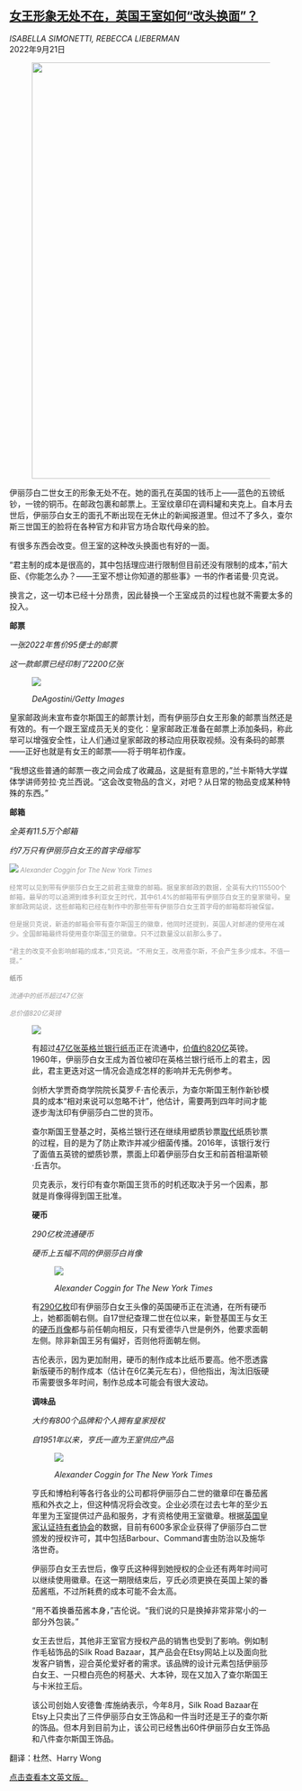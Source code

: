 <!--1663745822000-->
[女王形象无处不在，英国王室如何“改头换面”？](https://cn.nytimes.com/world/20220921/queen-elizabeth-king-charles-britain/)
------

<address>ISABELLA SIMONETTI, REBECCA LIEBERMAN</address><time pudate="2022-09-21 03:21:16" datetime="2022-09-21 03:21:16">2022年9月21日</time><figure><img src="https://images.weserv.nl/?url=static01.nyt.com/images/2022/09/21/universal/zh/c21queen-makeover-police-hat/merlin_213248772_1905dac4-8ec3-429c-9766-23bab25eee89-master1050.jpg" width="1050" height="739"><figcaption> <cite></cite></figcaption></figure><section><p>伊丽莎白二世女王的形象无处不在。她的面孔在英国的钱币上——蓝色的五镑纸钞，一镑的铜币。在邮政包裹和邮票上。王室纹章印在调料罐和夹克上。自本月去世后，伊丽莎白女王的面孔不断出现在无休止的新闻报道里。但过不了多久，查尔斯三世国王的脸将在各种官方和非官方场合取代母亲的脸。</p><p>有很多东西会改变。但王室的这种改头换面也有好的一面。</p><p>“君主制的成本是很高的，其中包括理应进行限制但目前还没有限制的成本，”前大臣、《你能怎么办？——王室不想让你知道的那些事》一书的作者诺曼·贝克说。</p><p>换言之，这一切本已经十分昂贵，因此替换一个王室成员的过程也就不需要太多的投入。</p><p><b>邮票</b></p><p><i>一张2022年售价95便士的邮票</i></p><p><i>这一款邮票已经印制了2200亿张</i></p><p><figure><img src="https://images.weserv.nl/?url=static01.nyt.com/images/2022/09/20/multimedia/c21queen-makeover-01/c21queen-makeover-master1050.jpg"></p><figcaption> <cite>DeAgostini/Getty Images</cite></figcaption></figure><p>皇家邮政尚未宣布查尔斯国王的邮票计划，而有伊丽莎白女王形象的邮票当然还是有效的。有一个跟王室成员无关的变化：皇家邮政正准备在邮票上添加条码，称此举可以增强安全性，让人们通过皇家邮政的移动应用获取视频。没有条码的邮票——正好也就是有女王的邮票——将于明年初作废。</p><p>“我想这些普通的邮票一夜之间会成了收藏品，这是挺有意思的，”兰卡斯特大学媒体学讲师劳拉·克兰西说。“这会改变物品的含义，对吧？从日常的物品变成某种特殊的东西。”</p><p><b>邮箱</b></p><p><i>全英有11.5万个邮箱</i></p><p><i>约7万只有伊丽莎白女王的首字母缩写</i></p><p><img src="https://images.weserv.nl/?url=static01.nyt.com/images/2022/09/20/multimedia/c21queen-makeover-02/c21queen-makeover-02-master1050.jpg"><small style="color: #999;"> <cite>Alexander Coggin for The New York Times</cite></figcaption></figure></p><p>经常可以见到带有伊丽莎白女王之前君主徽章的邮箱。据皇家邮政的数据，全英有大约115500个邮箱，最早的可以追溯到维多利亚女王时代，其中61.4%的邮箱带有伊丽莎白女王的皇家徽号。皇家邮政网站说，这些邮箱和已经在制作中的那些带有伊丽莎白女王首字母的邮箱都将被保留。</p><p>但是据贝克说，新造的邮箱会带有查尔斯国王的徽章，他同时还提到，英国人对邮递的使用在减少。全国邮箱最终将使用查尔斯国王的徽章。只不过数量没以前那么多了。</p><p>“君主的改变不会影响邮箱的成本，”贝克说。“不用女王，改用查尔斯，不会产生多少成本。不值一提。”</p><p><b>纸币</b></p><p><i>流通中的纸币超过47亿张</i></p><p><i>总价值820亿英镑</i></p><p><figure><img src="https://images.weserv.nl/?url=static01.nyt.com/images/2022/09/20/multimedia/c21queen-makeover-03/c21queen-makeover-03-master1050.jpg"></p><figcaption></small><p>有超过<a href="https://www.nytimes.com/2022/09/09/world/europe/king-charles-bank-notes-coins-currency.html">47亿张英格兰银行纸币</a>正在流通中，<a rel="noopener noreferrer" target="_blank" href="https://www.bankofengland.co.uk/statistics/banknote">价值约820亿</a>英镑。1960年，伊丽莎白女王成为首位被印在英格兰银行纸币上的君主，因此，君主更迭对这一情况会造成怎样的影响并无先例参考。</p><p>剑桥大学贾奇商学院院长莫罗·F·吉伦表示，为查尔斯国王制作新钞模具的成本“相对来说可以忽略不计”，他估计，需要两到四年时间才能逐步淘汰印有伊丽莎白二世的货币。</p><p>查尔斯国王登基之时，英格兰银行还在继续用塑质钞票<a href="https://www.nytimes.com/2022/09/09/world/europe/king-charles-bank-notes-coins-currency.html">取代</a>纸质钞票的过程，目的是为了防止欺诈并减少细菌传播。2016年，该银行发行了面值五英镑的塑质钞票，票面上印着伊丽莎白女王和前首相温斯顿·丘吉尔。</p><p>贝克表示，发行印有查尔斯国王货币的时机还取决于另一个因素，那就是肖像得得到国王批准。</p><p><b>硬币</b></p><p><i>290亿枚流通硬币</i></p><p><i>硬币上五幅不同的伊丽莎白肖像</i></p><p><figure><img src="https://images.weserv.nl/?url=static01.nyt.com/images/2022/09/20/multimedia/c21queen-makeover-04/c21queen-makeover-04-master1050.jpg"></p><figcaption> <cite>Alexander Coggin for The New York Times</cite></figcaption></figure><p>有<a href="https://www.nytimes.com/2022/09/09/world/europe/king-charles-bank-notes-coins-currency.html">290亿枚</a>印有伊丽莎白女王头像的英国硬币正在流通，在所有硬币上，她都面朝右侧。自17世纪查理二世在位以来，新登基国王与女王的<a rel="noopener noreferrer" target="_blank" href="https://www.royal.uk/coinage-and-bank-notes">硬币肖像</a>都与前任朝向相反，只有爱德华八世是例外，他要求面朝左侧。除非新国王另有偏好，否则他将面朝左侧。</p><p>吉伦表示，因为更加耐用，硬币的制作成本比纸币要高。他不愿透露新版硬币的制作成本（估计在6亿美元左右），但他指出，淘汰旧版硬币需要很多年时间，制作总成本可能会有很大波动。</p><p><b>调味品</b></p><p><i>大约有800个品牌和个人拥有皇家授权</i></p><p><i>自1951年以来，亨氏一直为王室供应产品</i></p><p><figure><img src="https://images.weserv.nl/?url=static01.nyt.com/images/2022/09/20/multimedia/c21queen-makeover-05/c21queen-makeover-05-master1050.jpg"></p><figcaption> <cite>Alexander Coggin for The New York Times</cite></figcaption></figure><p>亨氏和博柏利等各行各业的公司都将伊丽莎白二世的徽章印在番茄酱瓶和外衣之上，但这种情况将会改变。企业必须在过去七年的至少五年里为王室提供过产品和服务，才有资格使用王室徽章。根据<a rel="noopener noreferrer" target="_blank" href="https://www.royalwarrant.org/directory?f%5B0%5D=field_warrants%253Afield_grantor%3A3979">英国皇家认证持有者协会</a>的数据，目前有600多家企业获得了伊丽莎白二世颁发的授权许可，其中包括Barbour、Command害虫防治以及施华洛世奇。</p><p>伊丽莎白女王去世后，像亨氏这种得到她授权的企业还有两年时间可以继续使用徽章。在这一期限结束后，亨氏必须更换在英国上架的番茄酱瓶，不过所耗费的成本可能不会太高。</p><p>“用不着换番茄酱本身，”吉伦说。“我们说的只是换掉非常非常小的一部分外包装。”</p><p>女王去世后，其他非王室官方授权产品的销售也受到了影响。例如制作毛毡饰品的Silk Road Bazaar，其产品会在Etsy网站上以及面向批发客户销售，迎合英伦爱好者的需求。该品牌的设计元素包括伊丽莎白女王、一只橙白亮色的柯基犬、大本钟，现在又加入了查尔斯国王与卡米拉王后。</p><p>该公司创始人安德鲁·库施纳表示，今年8月，Silk Road Bazaar在Etsy上只卖出了三件伊丽莎白女王饰品和一件当时还是王子的查尔斯的饰品。但本月到目前为止，该公司已经售出60件伊丽莎白女王饰品和八件查尔斯国王饰品。</p></section><footer><p>翻译：杜然、Harry Wong</p><p><a rel="nofollow" target="_blank" href="https://www.nytimes.com/interactive/2022/09/18/business/queen-elizabeth-king-charles-britain.html">点击查看本文英文版。</a></p></footer>
